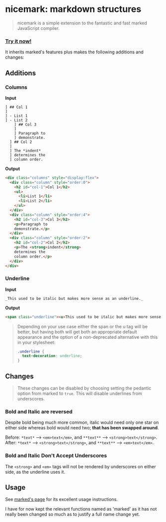 # nicemark: markdown structures

> nicemark is a simple extension to the fantastic and fast marked JavaScript compiler.

### **[Try it now!](http://goldenforever.github.io)**

It inherits marked's features plus makes the following additions and changes:

## Additions
### Columns
**Input**
```
] ## Col 1
]
] - List 1
] - List 2
    ] ## Col 3
    ]
    ] Paragraph to
    ] demonstrate.
  ] ## Col 2
  ] 
  ] The *indent*
  ] determines the
  ] column order.
```

**Output**
```html
<div class="columns" style="display:flex">
  <div class="column" style="order:0">
    <h2 id="col-1">Col 1</h2>
    <ul>
      <li>List 1</li>
      <li>List 2</li>
    </ul>
  </div>
  <div class="column" style="order:4">
    <h2 id="col-3">Col 3</h2>
    <p>Paragraph to
    demonstrate.</p>
  </div>
  <div class="column" style="order:2">
    <h2 id="col-2">Col 2</h2>
    <p>The <strong>indent</strong>
    determines the
    column order.</p>
  </div>
</div>
```

### Underline
**Input**
```
_This used to be italic but makes more sense as an underline._
```

**Output**
```html
<span class="underline"><u>This used to be italic but makes more sense as an underline.</u></span>
```

> Depending on your use case either the span or the u tag will be better, but having both will get both an appropriate default appearance and the option of a non-deprecated alternative with this in your stylesheet:
> 
> ```css
> .underline {
>   text-decoration: underline;
> }
> ```

## Changes

> These changes can be disabled by choosing setting the pedantic option from marked to `true`. This will disable underlines from underscores.

### Bold and Italic are reversed
Despite bold being much more common, italic would need only one star on either side whereas bold would need two; **that has been swapped around**.

Before: `*text*` --> `<em>text</em>`, and `**text**` --> `<strong>text</strong>`.  
After: `*text*` --> `<strong>text</strong>`, and `**text**` --> `<em>text</em>`.

### Bold and Italic Don't Accept Underscores
The `<strong>` and `<em>` tags will not be rendered by underscores on either side, as the underline uses it.

## Usage
See [marked's page](https://github.com/chjj/marked) for its excellent usage instructions.

I have for now kept the relevant functions named as 'marked' as it has not really been changed so much as to justify a full name change yet.
